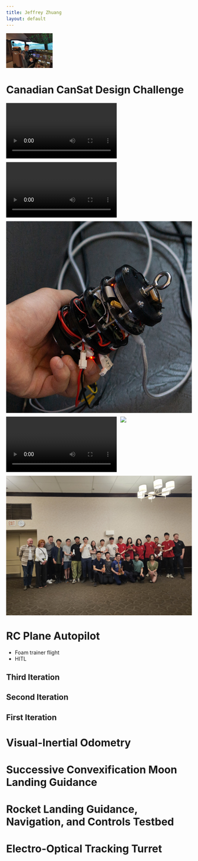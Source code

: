 ```yaml
---
title: Jeffrey Zhuang
layout: default
---
```


<img src="/images/cockpit.webp" width="25%">

# Canadian CanSat Design Challenge

<div style="display: flex; flex-wrap: wrap; gap: 10px;">

<video height="20%" controls>
  <source src="/images/cansat_onboard_camera.mp4" type="video/mp4">
</video>

<video height="20%" controls>
  <source src="/images/rocket_launch.mp4" type="video/mp4">
</video>

<img src="/images/cansat_complete.jpg" height="20%">

<video height="20%" controls>
  <source src="/images/cansat_cad.mp4" type="video/mp4">
</video>

<img src="/images/presentation.png" height="20%">

<img src="/images/cansat_group.jpg" hght="20%">

</div>

# RC Plane Autopilot

- Foam trainer flight
- HITL

## Third Iteration

## Second Iteration

## First Iteration

# Visual-Inertial Odometry

# Successive Convexification Moon Landing Guidance

# Rocket Landing Guidance, Navigation, and Controls Testbed

# Electro-Optical Tracking Turret
